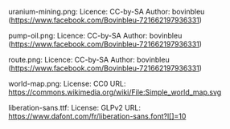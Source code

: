 uranium-mining.png:
  Licence: CC-by-SA
  Author: bovinbleu (https://www.facebook.com/Bovinbleu-721662197936331)

pump-oil.png:
  Licence: CC-by-SA
  Author: bovinbleu (https://www.facebook.com/Bovinbleu-721662197936331)

route.png:
  Licence: CC-by-SA
  Author: bovinbleu (https://www.facebook.com/Bovinbleu-721662197936331)

world-map.png:
  License: CC0
  URL: https://commons.wikimedia.org/wiki/File:Simple_world_map.svg

liberation-sans.ttf:
  License: GLPv2
  URL: https://www.dafont.com/fr/liberation-sans.font?l[]=10

